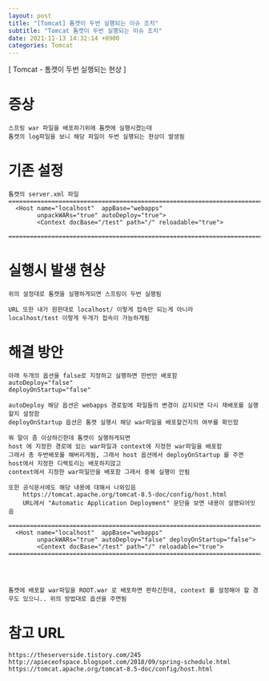 ```yaml
---
layout: post
title: "[Tomcat] 톰캣이 두번 실행되는 이슈 조치"
subtitle: "Tomcat 톰캣이 두번 실행되는 이슈 조치"
date: 2021-11-13 14:32:14 +0900
categories: Tomcat
---
```

[ Tomcat - 톰캣이 두번 실행되는 현상 ]

# 증상
	스프링 war 파일을 배포하기위에 톰캣에 실행시켰는데
	톰캣의 log파일을 보니 해당 파일이 두번 실행되는 현상이 발생됨


# 기존 설정

	톰캣의 server.xml 파일
	=================================================================================================================
	  <Host name="localhost"  appBase="webapps"
            unpackWARs="true" autoDeploy="true">
			<Context docBase="/test" path="/" reloadable="true">
		
	=================================================================================================================

# 실행시 발생 현상
	위의 설정대로 톰캣을 실행하게되면 스프링이 두번 실행됨

	URL 또한 내가 원한대로 localhost/ 이렇게 접속만 되는게 아니라
	localhost/test 이렇게 두개가 접속이 가능하게됨


#  해결 방안
	
	아래 두개의 옵션을 false로 지정하고 실행하면 한번만 배포함
	autoDeploy="false" 
	deployOnStartup="false"
	
	autoDeploy 해당 옵션은 webapps 경로밑에 파일들의 변경이 감지되면 다시 재배포를 실행할지 설정함
	deployOnStartup 옵션은 톰캣 실행시 해당 war파일을 배포할건지의 여부를 확인함
	
	뭐 말이 좀 이상하긴한데 톰캣이 실행하게되면
	host 에 지정한 경로에 있는 war파일과 context에 지정한 war파일을 배포함
	그래서 총 두번배포를 해버리게됨, 그래서 host 옵션에서 deployOnStartup 를 주면 host에서 지정한 디렉토리는 배포하지않고
	context에서 지정한 war파일만을 배포함 그래서 중복 실행이 안됨

	또한 공식문서에도 해당 내용에 대해서 나와있음
		https://tomcat.apache.org/tomcat-8.5-doc/config/host.html
		URL에서 "Automatic Application Deployment" 문단을 보면 내용이 설명되어잇음

	=================================================================================================================
	  <Host name="localhost"  appBase="webapps"
            unpackWARs="true" autoDeploy="false" deployOnStartup="false">
			<Context docBase="/test" path="/" reloadable="true">
	=================================================================================================================



	
	톰캣에 배포할 war파일을 ROOT.war 로 배포하면 편하긴한데, context 를 설정해야 할 경우도 있으니.. 위의 방법대로 옵션을 주면됨





# 참고 URL 
	https://theserverside.tistory.com/245
	http://apieceofspace.blogspot.com/2018/09/spring-schedule.html
	https://tomcat.apache.org/tomcat-8.5-doc/config/host.html
